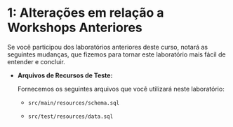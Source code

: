 # 1: Alterações em relação a Workshops Anteriores  

Se você participou dos laboratórios anteriores deste curso, notará as seguintes mudanças, que fizemos para tornar este laboratório mais fácil de entender e concluir.

- **Arquivos de Recursos de Teste:**
  
  Fornecemos os seguintes arquivos que você utilizará neste laboratório:

  - `src/main/resources/schema.sql`  


  - `src/test/resources/data.sql`  
